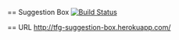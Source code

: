 == Suggestion Box [![Build Status](https://travis-ci.org/ecarrillo88/Suggestion_Box.svg?branch=master)](https://travis-ci.org/ecarrillo88/Suggestion_Box)

== URL
http://tfg-suggestion-box.herokuapp.com/
